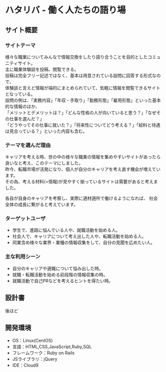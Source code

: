# ハタリバ - 働く人たちの語り場

## サイト概要
### サイトテーマ
様々な職業についてみんなで情報交換をしたり語り合うことを目的としたコミュニティサイト。<br>
主に職業体験談を投稿、閲覧できる。<br>
投稿は完全フリー記述ではなく、基本は用意されている設問に回答する形式なので、<br>
体験談と言えど情報が端的にまとめられていて、気軽に情報を閲覧できるサイトとなっている。<br>
設問の例は、「実務内容」「年収・手取り」「勤務形態」「雇用形態」といった基本的な情報のほか、<br>
「メリットとデメリットは？」「どんな性格の人が向いていると思う？」「なぜその仕事を選んだ？」<br>
「どうやってその仕事に就いた？」「将来性についてどう考える？」「給料と待遇は見合っている？」といった内容も含む。<br>

### テーマを選んだ理由
キャリアを考える時、世の中の様々な職業の情報を集めやすいサイトがあったら良いなと考え、このテーマにしました。<br>
昨今、転職市場が活発になり、個人が自分のキャリアを考え直す機会が増えています。<br>
その為、考える材料(=情報)が見やすく揃っているサイトは需要があると考えました。<br>

各自が自身のキャリアを考察し、実際に適材適所で働けるようになれば、
社会全体の成長に繋がると考えています。<br>

### ターゲットユーザ
 - 学生で、進路に悩んでいる人や、就職活動を始める人。
 - 社会人で、キャリアについて考え出した人や、転職活動を始める人。
 - 同業含め様々な業界・業種の情報収集をして、自分の見聞を広めたい人。

### 主な利用シーン
 - 自分のキャリアや適職について悩み出した時。
 - 就職・転職活動を始める前段階の情報収集の時。
 - 就職活動で自己PRなどを考えるヒントを得たい時。

## 設計書
後ほど

## 開発環境
- OS：Linux(CentOS)
- 言語：HTML,CSS,JavaScript,Ruby,SQL
- フレームワーク：Ruby on Rails
- JSライブラリ：jQuery
- IDE：Cloud9